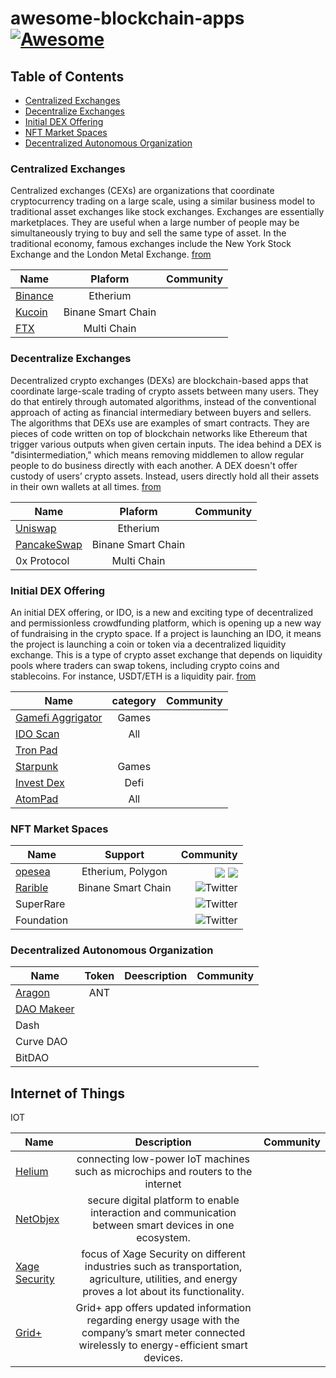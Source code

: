 #  awesome-blockchain-apps  [![Awesome](https://cdn.rawgit.com/sindresorhus/awesome/d7305f38d29fed78fa85652e3a63e154dd8e8829/media/badge.svg?style=flat-square)](https://github.com/sindresorhus/awesome)

## Table of Contents
- [Centralized Exchanges](#Centralized-Exchanges)
- [Decentralize Exchanges](#Decentralize-Exchanges)
- [Initial DEX Offering](#Initial-DEX-Offering)
- [NFT Market Spaces](#NFT-Market-Spaces)
- [Decentralized Autonomous Organization](#Decentralized-Autonomous-Organization)


### Centralized Exchanges
Centralized exchanges (CEXs) are organizations that coordinate cryptocurrency trading on a large scale, using a similar business model to traditional asset exchanges like stock exchanges.
Exchanges are essentially marketplaces. They are useful when a large number of people may be simultaneously trying to buy and sell the same type of asset. In the traditional economy, famous exchanges include the New York Stock Exchange and the London Metal Exchange. [from](https://www.coindesk.com/learn/what-is-a-cex-centralized-exchanges-explained/#:~:text=Centralized%20exchanges%20(CEXs)%20are%20organizations,Exchanges%20are%20essentially%20marketplaces.)

| Name   |      Plaform      |  Community |
|----------|:-------------:|------:|
| [Binance](https://binance.com/) |  Etherium |  |
| [Kucoin](https://kucoin.com) |    Binane Smart Chain   |    |
| [FTX](https://ftx.com)| Multi Chain |     |


### Decentralize Exchanges
Decentralized crypto exchanges (DEXs) are blockchain-based apps that coordinate large-scale trading of crypto assets between many users. They do that entirely through automated algorithms, instead of the conventional approach of acting as financial intermediary between buyers and sellers.
The algorithms that DEXs use are examples of smart contracts. They are pieces of code written on top of blockchain networks like Ethereum that trigger various outputs when given certain inputs.
The idea behind a DEX is "disintermediation," which means removing middlemen to allow regular people to do business directly with each another. A DEX doesn't offer custody of users’ crypto assets. Instead, users directly hold all their assets in their own wallets at all times. [from](https://www.coindesk.com/learn/what-is-a-dex-how-decentralized-crypto-exchanges-work/)

| Name   |      Plaform      |  Community |
|----------|:-------------:|------:|
| [Uniswap](https://uniswap.org/) |  Etherium |  |
| [PancakeSwap](https://pancakeswap.finance) |    Binane Smart Chain   |    |
| 0x Protocol | Multi Chain |     |


### Initial DEX Offering

An initial DEX offering, or IDO, is a new and exciting type of decentralized and permissionless crowdfunding platform, which is opening up a new way of fundraising in the crypto space. 
If a project is launching an IDO, it means the project is launching a coin or token via a decentralized liquidity exchange. This is a type of crypto asset exchange that depends on liquidity pools where traders can swap tokens, including crypto coins and stablecoins. For instance, USDT/ETH is a liquidity pair. [from](https://coinmarketcap.com/alexandria/article/what-is-an-initial-dex-offering-ido-and-why-do-we-need-them)

| Name   |      category     |  Community |
|----------|:-------------:|------:|
| [Gamefi Aggrigator](https://gamefi.org/) |  Games |  |
| [IDO Scan](https://idoscan.dev/) |    All   |    |
| [Tron Pad](https://tronpad.network/) |  |     |
| [Starpunk](https://starpunk.io/) |  Games|     |
| [Invest Dex](https://investdex.io/) |  Defi|     |
| [AtomPad](https://www.atompad.io/) |  All|     |

###  NFT Market Spaces

| Name   |      Support      |  Community |
|----------|:-------------:|------:|
| [opesea](https://opesea.io/) |  Etherium, Polygon | <a href="https://twitter.com/opensea?ref_src=twsrc%5Egoogle%7Ctwcamp%5Eserp%7Ctwgr%5Eauthor" target="blank"><img align="center" src="https://img.shields.io/badge/Twitter-%231DA1F2.svg?style=for-the-badge&logo=Twitter&logoColor=white"/></a>  <a href="https://discord.com/invite/opensea" target="blank"><img align="center" src="https://img.shields.io/badge/%3CServer%3E-%237289DA.svg?style=for-the-badge&logo=discord&logoColor=white"/></a> |
| [Rarible](https://pancakeswap.finance) |    Binane Smart Chain   | ![Twitter](https://img.shields.io/badge/Twitter-%231DA1F2.svg?style=for-the-badge&logo=Twitter&logoColor=white)   |
| SuperRare | |  ![Twitter](https://img.shields.io/badge/Twitter-%231DA1F2.svg?style=for-the-badge&logo=Twitter&logoColor=white)   |
| Foundation |  |   ![Twitter](https://img.shields.io/badge/Twitter-%231DA1F2.svg?style=for-the-badge&logo=Twitter&logoColor=white)  |

###  Decentralized Autonomous Organization

| Name   |      Token      |   Deescription | Community |
|----------|:-------------:|----------------:|---------:|
|[Aragon](https://aragon.org)    | ANT        | | |
|[DAO Makeer](https://daomaker.com)    |         | | |
|Dash|         | | |
|Curve DAO|         | | |
|BitDAO |         | | |

## Internet of Things
IOT

| Name   |      Description      |  Community |
|----------|:-------------:|------:|
|[Helium](https://www.helium.com/)|connecting low-power IoT machines such as microchips and routers to the internet||
|[ NetObjex](https://www.netobjex.com/)|secure digital platform to enable interaction and communication between smart devices in one ecosystem. ||
|[ Xage Security](https://xage.com/)|focus of Xage Security on different industries such as transportation, agriculture, utilities, and energy proves a lot about its functionality. ||
|[ Grid+](https://gridplus.io/)|Grid+ app offers updated information regarding energy usage with the company’s smart meter connected wirelessly to energy-efficient smart devices.||

